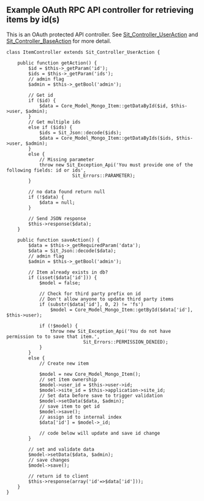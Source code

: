 Example OAuth RPC API controller for retrieving items by id(s)
--------------------------------------------------------------

This is an OAuth protected API controller. See [Sit_Controller_UserAction](https://github.com/JamesHight/php-code-examples/blob/master/Zend%20OAuth%20API/Sit/Controller/UserAction.php) and [Sit_Controller_BaseAction](https://github.com/JamesHight/php-code-examples/blob/master/Zend%20OAuth%20API/Sit/Controller/BaseAction.php) for more detail.

	class ItemController extends Sit_Controller_UserAction {

		public function getAction() {
			$id = $this->_getParam('id');
			$ids = $this->_getParam('ids');
			// admin flag
			$admin = $this->_getBool('admin');
			
			// Get id
			if ($id) {
				$data = Core_Model_Mongo_Item::getDataById($id, $this->user, $admin);
			}
			// Get multiple ids
			else if ($ids) {
				$ids = Sit_Json::decode($ids);
				$data = Core_Model_Mongo_Item::getDataByIds($ids, $this->user, $admin);
			}
			else {
				// Missing parameter
				throw new Sit_Exception_Api('You must provide one of the following fields: id or ids', 
							Sit_Errors::PARAMETER);
			}

			// no data found return null
			if (!$data) {
				$data = null;
			}

			// Send JSON response
			$this->response($data);
		}
		
		public function saveAction() {
			$data = $this->_getRequiredParam('data');
			$data = Sit_Json::decode($data);
			// admin flag
			$admin = $this->_getBool('admin');
					
			// Item already exists in db?
			if (isset($data['id'])) {
				$model = false;

				// Check for third party prefix on id
				// Don't allow anyone to update third party items
				if (substr($data['id'], 0, 2) != 'fs')
					$model = Core_Model_Mongo_Item::getById($data['id'], $this->user);

				if (!$model) {
					throw new Sit_Exception_Api('You do not have permission to to save that item.', 
								Sit_Errors::PERMISSION_DENIED);
				}
			}
			else {
				// Create new item

				$model = new Core_Model_Mongo_Item();
				// set item ownership
				$model->user_id = $this->user->id;
				$model->site_id = $this->application->site_id;
				// Set data before save to trigger validation
				$model->setData($data, $admin);
				// save item to get id
				$model->save();
				// assign id to internal index
				$data['id'] = $model->_id;

				// code below will update and save id change
			}
			
			// set and validate data
			$model->setData($data, $admin);
			// save changes
			$model->save();
			
			// return id to client
			$this->response(array('id'=>$data['id']));
		}
	}

